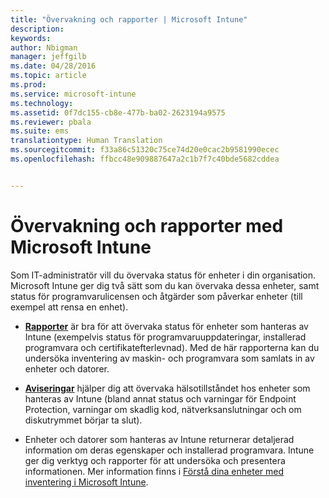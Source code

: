```yaml
---
title: "Övervakning och rapporter | Microsoft Intune"
description: 
keywords: 
author: Nbigman
manager: jeffgilb
ms.date: 04/28/2016
ms.topic: article
ms.prod: 
ms.service: microsoft-intune
ms.technology: 
ms.assetid: 0f7dc155-cb8e-477b-ba02-2623194a9575
ms.reviewer: pbala
ms.suite: ems
translationtype: Human Translation
ms.sourcegitcommit: f33a86c51320c75ce74d20e0cac2b9581990ecec
ms.openlocfilehash: ffbcc48e909887647a2c1b7f7c40bde5682cddea


---
```


# Övervakning och rapporter med Microsoft Intune
Som IT-administratör vill du övervaka status för enheter i din organisation. Microsoft Intune ger dig två sätt som du kan övervaka dessa enheter, samt status för programvarulicensen och åtgärder som påverkar enheter (till exempel att rensa en enhet).

-   **[Rapporter](understand-microsoft-intune-operations-by-using-reports.md)** är bra för att övervaka status för enheter som hanteras av Intune (exempelvis status för programvaruuppdateringar, installerad programvara och certifikatefterlevnad). 
     Med de här rapporterna kan du undersöka inventering av maskin- och programvara som samlats in av enheter och datorer.

-   **[Aviseringar](get-notified-by-alerts.md)** hjälper dig att övervaka hälsotillståndet hos enheter som hanteras av Intune (bland annat status och varningar för Endpoint Protection, varningar om skadlig kod, nätverksanslutningar och om diskutrymmet börjar ta slut).

-   Enheter och datorer som hanteras av Intune returnerar detaljerad information om deras egenskaper och installerad programvara.  Intune ger dig verktyg och rapporter för att undersöka och presentera informationen. Mer information finns i [Förstå dina enheter med inventering i Microsoft Intune](understand-your-devices-with-inventory-in-microsoft-intune.md).




<!--HONumber=Jun16_HO4-->



